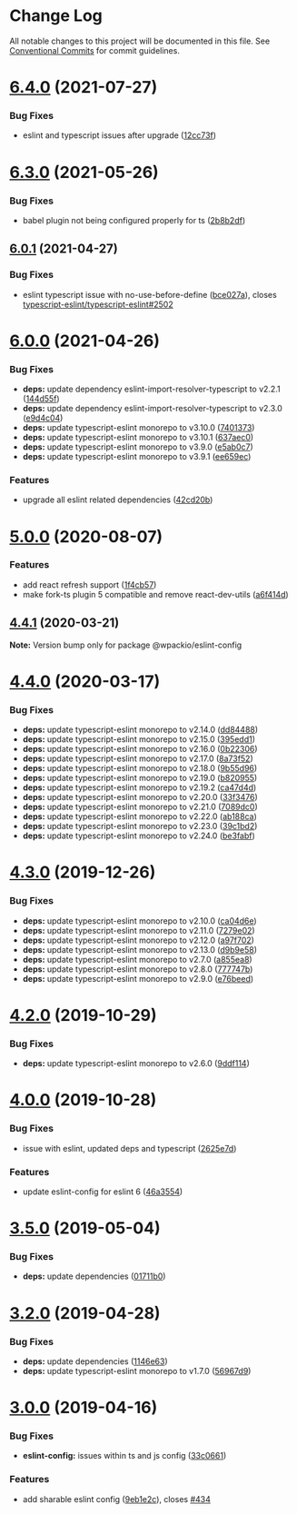 # Change Log

All notable changes to this project will be documented in this file.
See [Conventional Commits](https://conventionalcommits.org) for commit guidelines.

# [6.4.0](https://github.com/swashata/wp-webpack-script/compare/v6.3.0...v6.4.0) (2021-07-27)


### Bug Fixes

* eslint and typescript issues after upgrade ([12cc73f](https://github.com/swashata/wp-webpack-script/commit/12cc73f700e3297dc31696486e18d32b969a8939))





# [6.3.0](https://github.com/swashata/wp-webpack-script/compare/v6.2.0...v6.3.0) (2021-05-26)

### Bug Fixes

- babel plugin not being configured properly for ts ([2b8b2df](https://github.com/swashata/wp-webpack-script/commit/2b8b2dfbc35b9b31f10ef4851add069d611ca1d7))

## [6.0.1](https://github.com/swashata/wp-webpack-script/compare/v6.0.0...v6.0.1) (2021-04-27)

### Bug Fixes

- eslint typescript issue with no-use-before-define ([bce027a](https://github.com/swashata/wp-webpack-script/commit/bce027ad2f3d5571eda2e9d180c488b0955e6a8b)), closes [typescript-eslint/typescript-eslint#2502](https://github.com/typescript-eslint/typescript-eslint/issues/2502)

# [6.0.0](https://github.com/swashata/wp-webpack-script/compare/v5.0.0...v6.0.0) (2021-04-26)

### Bug Fixes

- **deps:** update dependency eslint-import-resolver-typescript to v2.2.1 ([144d55f](https://github.com/swashata/wp-webpack-script/commit/144d55f2f5a01e9467383b3797a2a886f1f1c992))
- **deps:** update dependency eslint-import-resolver-typescript to v2.3.0 ([e9d4c04](https://github.com/swashata/wp-webpack-script/commit/e9d4c04a758f0996b7627d98992cc5e6731a293b))
- **deps:** update typescript-eslint monorepo to v3.10.0 ([7401373](https://github.com/swashata/wp-webpack-script/commit/74013737c6d4d3fce44e9d055a573f998ee5687f))
- **deps:** update typescript-eslint monorepo to v3.10.1 ([637aec0](https://github.com/swashata/wp-webpack-script/commit/637aec0ffb98a0bb4cb3945a8909805f0afeab11))
- **deps:** update typescript-eslint monorepo to v3.9.0 ([e5ab0c7](https://github.com/swashata/wp-webpack-script/commit/e5ab0c7180e72b7c960a5af1a04ca0bd96f60473))
- **deps:** update typescript-eslint monorepo to v3.9.1 ([ee659ec](https://github.com/swashata/wp-webpack-script/commit/ee659ecca4f846c3e5215eb2ee29ab876a435335))

### Features

- upgrade all eslint related dependencies ([42cd20b](https://github.com/swashata/wp-webpack-script/commit/42cd20ba62c8cef69909c08c648180c9083e1f1d))

# [5.0.0](https://github.com/swashata/wp-webpack-script/compare/v4.4.1...v5.0.0) (2020-08-07)

### Features

- add react refresh support ([1f4cb57](https://github.com/swashata/wp-webpack-script/commit/1f4cb579a0191dbcdc5a277d41944ad5acdf520f))
- make fork-ts plugin 5 compatible and remove react-dev-utils ([a6f414d](https://github.com/swashata/wp-webpack-script/commit/a6f414d644dc9552942b9b23172ff35c49b5ea78))

## [4.4.1](https://github.com/swashata/wp-webpack-script/compare/v4.4.0...v4.4.1) (2020-03-21)

**Note:** Version bump only for package @wpackio/eslint-config

# [4.4.0](https://github.com/swashata/wp-webpack-script/compare/v4.3.0...v4.4.0) (2020-03-17)

### Bug Fixes

- **deps:** update typescript-eslint monorepo to v2.14.0 ([dd84488](https://github.com/swashata/wp-webpack-script/commit/dd844889b6862d7693ecf92778faa5724e865553))
- **deps:** update typescript-eslint monorepo to v2.15.0 ([395edd1](https://github.com/swashata/wp-webpack-script/commit/395edd16fab781d4415e226829c4e071c4ed6d32))
- **deps:** update typescript-eslint monorepo to v2.16.0 ([0b22306](https://github.com/swashata/wp-webpack-script/commit/0b22306b516eb707126def8fa7a658c4d7531ef7))
- **deps:** update typescript-eslint monorepo to v2.17.0 ([8a73f52](https://github.com/swashata/wp-webpack-script/commit/8a73f52db06334b81c2a430c0c76721f3d7e056d))
- **deps:** update typescript-eslint monorepo to v2.18.0 ([9b55d96](https://github.com/swashata/wp-webpack-script/commit/9b55d96b330d051b2cc82bdba25443a3f23811e5))
- **deps:** update typescript-eslint monorepo to v2.19.0 ([b820955](https://github.com/swashata/wp-webpack-script/commit/b820955cc688b2963f08a3170e5596418de976eb))
- **deps:** update typescript-eslint monorepo to v2.19.2 ([ca47d4d](https://github.com/swashata/wp-webpack-script/commit/ca47d4d83ca583198702debf072120609d9801f6))
- **deps:** update typescript-eslint monorepo to v2.20.0 ([33f3476](https://github.com/swashata/wp-webpack-script/commit/33f347631be6794d511b0d6b385e567cd53fff3f))
- **deps:** update typescript-eslint monorepo to v2.21.0 ([7089dc0](https://github.com/swashata/wp-webpack-script/commit/7089dc0d54d406292d48297e7578dfb62588fbcf))
- **deps:** update typescript-eslint monorepo to v2.22.0 ([ab188ca](https://github.com/swashata/wp-webpack-script/commit/ab188caa450dd08c7139b2a6659b1d5080f8015a))
- **deps:** update typescript-eslint monorepo to v2.23.0 ([39c1bd2](https://github.com/swashata/wp-webpack-script/commit/39c1bd22ccd5a7b09b172648d1195619ca9d7bdd))
- **deps:** update typescript-eslint monorepo to v2.24.0 ([be3fabf](https://github.com/swashata/wp-webpack-script/commit/be3fabf08fb6b23e5fa398625d2964732ecd17b2))

# [4.3.0](https://github.com/swashata/wp-webpack-script/compare/v4.2.0...v4.3.0) (2019-12-26)

### Bug Fixes

- **deps:** update typescript-eslint monorepo to v2.10.0 ([ca04d6e](https://github.com/swashata/wp-webpack-script/commit/ca04d6e))
- **deps:** update typescript-eslint monorepo to v2.11.0 ([7279e02](https://github.com/swashata/wp-webpack-script/commit/7279e02))
- **deps:** update typescript-eslint monorepo to v2.12.0 ([a97f702](https://github.com/swashata/wp-webpack-script/commit/a97f702))
- **deps:** update typescript-eslint monorepo to v2.13.0 ([d9b9e58](https://github.com/swashata/wp-webpack-script/commit/d9b9e58))
- **deps:** update typescript-eslint monorepo to v2.7.0 ([a855ea8](https://github.com/swashata/wp-webpack-script/commit/a855ea8))
- **deps:** update typescript-eslint monorepo to v2.8.0 ([777747b](https://github.com/swashata/wp-webpack-script/commit/777747b))
- **deps:** update typescript-eslint monorepo to v2.9.0 ([e76beed](https://github.com/swashata/wp-webpack-script/commit/e76beed))

# [4.2.0](https://github.com/swashata/wp-webpack-script/compare/v4.1.0...v4.2.0) (2019-10-29)

### Bug Fixes

- **deps:** update typescript-eslint monorepo to v2.6.0 ([9ddf114](https://github.com/swashata/wp-webpack-script/commit/9ddf114))

# [4.0.0](https://github.com/swashata/wp-webpack-script/compare/v3.5.0...v4.0.0) (2019-10-28)

### Bug Fixes

- issue with eslint, updated deps and typescript ([2625e7d](https://github.com/swashata/wp-webpack-script/commit/2625e7d))

### Features

- update eslint-config for eslint 6 ([46a3554](https://github.com/swashata/wp-webpack-script/commit/46a3554))

# [3.5.0](https://github.com/swashata/wp-webpack-script/compare/v3.4.0...v3.5.0) (2019-05-04)

### Bug Fixes

- **deps:** update dependencies ([01711b0](https://github.com/swashata/wp-webpack-script/commit/01711b0))

# [3.2.0](https://github.com/swashata/wp-webpack-script/compare/v3.1.0...v3.2.0) (2019-04-28)

### Bug Fixes

- **deps:** update dependencies ([1146e63](https://github.com/swashata/wp-webpack-script/commit/1146e63))
- **deps:** update typescript-eslint monorepo to v1.7.0 ([56967d9](https://github.com/swashata/wp-webpack-script/commit/56967d9))

# [3.0.0](https://github.com/swashata/wp-webpack-script/compare/v2.13.0...v3.0.0) (2019-04-16)

### Bug Fixes

- **eslint-config:** issues within ts and js config ([33c0661](https://github.com/swashata/wp-webpack-script/commit/33c0661))

### Features

- add sharable eslint config ([9eb1e2c](https://github.com/swashata/wp-webpack-script/commit/9eb1e2c)), closes [#434](https://github.com/swashata/wp-webpack-script/issues/434)

